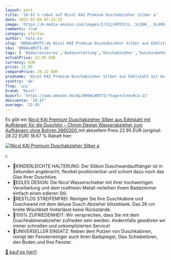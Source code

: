 ```yaml
---
layout: post
title: '18.67 % rabat auf Nicol KAI Premium Duschabzieher Silber a'
date: 2021-07-04 07:23:33
image: 'https://m.media-amazon.com/images/I/31jzKFDfzlL._SL500_._SL400_.jpg'
comments: true
category: ofertas
author: 'tole.es'
slug: 'B00ALWOVTI-de Nicol KAI Premium Duschabzieher Silber aus Edelstahl mit...'
sku: 'B00ALWOVTI-de'
tags: [ 'Badaccessoires','Badausstattung','Duschabzieher','Duschzubehör','Fensterabzieher','Haushaltsreiniger & Staubsauger','Küche, Haushalt & Wohnen','nicol', ]
actualPrice: 22.95 EUR
currency: EUR
price: 22.95
comparePrice: 28.22 EUR
prodname: 'Nicol KAI Premium Duschabzieher Silber aus Edelstahl mit Aufhänger für die Duschtür – Chrom Design Wasserabzieher zum Aufhängen ohne Bohren  2660300 '
country: 'de'
flag: '🇩🇪'
brand: 'Nicol'
buyurl: 'https://www.amazon.de/dp/B00ALWOVTI/?tag=tolees0ca-21'
descuento: '18.67'
average: '22.95'
---
```


Es gibt ein [Nicol KAI Premium Duschabzieher Silber aus Edelstahl mit Aufhänger für die Duschtür – Chrom Design Wasserabzieher zum Aufhängen ohne Bohren  2660300 ](https://www.amazon.de/dp/B00ALWOVTI/?tag=tolees0ca-21) mit aktuellem Preis 22.95 EUR (original: 28.22 EUR) 18.67 % Rabatt hier:

[![Nicol KAI Premium Duschabzieher Silber a](https://m.media-amazon.com/images/I/31jzKFDfzlL._SL500_._SL400_.jpg)](https://www.amazon.de/dp/B00ALWOVTI/?tag=tolees0ca-21)

ℹ️:

- 🔷KINDERLEICHTE HALTERUNG: Der Silikon Duschwandaufhänger ist in Sekunden angebracht, flexibel positionierbar und schont dazu noch das Glas Ihrer Duschtüre.
- 🔷EDLES DESIGN: Die Nicol Wasserschieber mit ihrer hochwertigen Verarbeitung und dem rostfreien Metall verleihen Ihrem Badezimmer einfach einen edleren Stil.
- 🔷RESTLOS STREIFENFREI: Reinigen Sie Ihre Duschkabine und Duschwand mit dem deluxe Dusch Abzieher blitzeblank. Das 26 cm breite Wischblatt hinterlässt keine Rückstände.
- 🔷100% ZUFRIEDENHEIT: Wir versprechen, dass Sie mit dem Duschkabinenabzieher zufrieden sein werden. Andernfalls gewähren wir immer schnellen und unkomplizierten Service!
- 🔷UNIVERSELLER EINSATZ: Neben dem Putzen von Duschkabinen, reinigt der Fensterreiniger auch Ihren Badspiegel, Glas Schiebetüren, den Boden und Ihre Fenster.

[🛒 kauf es hier!!](https://www.amazon.de/dp/B00ALWOVTI/?tag=tolees0ca-21)
